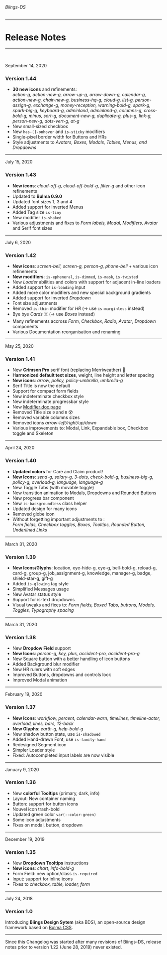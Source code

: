 <h6 class="has-text-grey-light has-text-weight-semibold is-size-5 is-size-6-mobile">Biings-DS</h6>
<hr class="is-marginless">
<h1 class="title is-family-secondary is-size-2-mobile">Release Notes</h1>
<hr class="is-visible is-size-3"><br>

<span class="subtitle is-6 has-text-weight-medium has-text-info is-uppercase">September 14, 2020</span>
<h3 class="title has-text-weight-medium">Version 1.44</h3>
<ul class="list">
    <li><strong>30 new icons</strong> and refinements:<br><i>action-g, action-new-g, arrow-up-g, arrow-down-g, calendar-g, action-new-g, chair-new-g, business-hq-g, cloud-g, list-g, person-assign-g, exchange-g, money-reception, warning-bold-g, spark-g, spark-big-g, keyboard-g, adminland, adminland-g, columns-g, cross-bold-g, minus, sort-g, document-new-g, duplicate-g, plus-g, link-g, person-new-g, dots-vert-g, at-g</i></li>
    <li>New small-sized checkbox</li>
    <li>New <code>has-[]-onhover</code> and <code>is-sticky</code> modifiers</li>
    <li>Single-pixel border width for Buttons and HRs</li>
    <li>Style adjustments to <i>Avatars, Boxes, Modals, Tables, Menus, and Dropdowns</i></li>
</ul>

<hr class="is-size-2 is-visible">

<span class="subtitle is-6 has-text-weight-medium has-text-info is-uppercase">July 15, 2020</span>
<h3 class="title has-text-weight-medium">Version 1.43</h3>
<ul class="list">
    <li><strong>New icons</strong>: <i>cloud-off-g, cloud-off-bold-g, filter-g</i> and other icon refinements</li>
    <li>Updated to <strong>Bulma 0.9.0</strong></li>
    <li>Updated font sizes 1, 3 and 4</li>
    <li>Added support for inverted Menus</li>
    <li>Added Tag size <code>is-tiny</code></li>
    <li>New modifier <span class="tag is-paddingless is-shaked"><code>is-shaked</code></span></li>
    <li>Various adjustments and fixes to <i>Form labels, Modal, Modifiers, Avatar</i> and Serif font sizes</li>
</ul>

<hr class="is-size-2 is-visible">

<span class="subtitle is-6 has-text-weight-medium has-text-info is-uppercase">July 6, 2020</span>
<h3 class="title has-text-weight-medium">Version 1.42</h3>
<ul class="list">
    <li><strong>New icons</strong>: <i>screen-bell, screen-g, person-g, phone-bell</i> + various icon refinements</li>
    <li><strong>New modifiers</strong>: <code>is-ephemeral</code>, <code>is-dimmed</code>, <code>is-mask</code>, <code>is-twisted</code></li>
    <li>New <i>Loader</i> abilities and colors with support for adjacent in-line loaders</li>
    <li>Added support for <code>is-loading</code> input</li>
    <li>Added more color modifiers and new special background gradients</li>
    <li>Added support for inverted <i>Dropdown</i></li>
    <li>Font size adjustments</li>
    <li>Removed <code>is-thin</code> modifier for <i>HR</i> (→ use <code>is-marginless</code> instead)</li>
    <li>Bye bye <i>Cards</i> ☠️ (→ use <i>Boxes</i> instead)</li>
    <li>Many refinements accross <i>Form</i>, <i>Checkbox</i>, <i>Radio</i>, <i>Avatar</i>, <i>Dropdown</i> components</li>
    <li>Various Documentation reorganisation and renaming</li>
</ul>

<hr class="is-size-2 is-visible">


<span class="subtitle is-6 has-text-weight-medium has-text-info is-uppercase">May 25, 2020</span>
<h3 class="title has-text-weight-medium">Version 1.41</h3>
<ul class="list">
    <li>New <strong>Crimson Pro</strong> serif font (replacing Merriweather) 🎊</li>
    <li><strong>Harmonized default text sizes</strong>, weight, line height and letter spacing</li>
    <li><strong>New icons</strong>: <i>arrow, policy, policy-umbrella, umbrella-g</i></li>
    <li>Serif Title is now the default</li>
    <li>Support for compact form fields</li>
    <li>New indeterminate checkbox style</li>
    <li>New indeterminate progressbar style</li>
    <li>New <a href="#/modifiers" class="is-underlined">Modifier doc page</a></li>
    <li>Removed Title size <code>0</code> and <code>8</code> 😵</li>
    <li>Removed variable columns sizes</li>
    <li>Removed icons <i>arrow-left/right/up/down</i></li>
    <li>Various improvements to: Modal, Link, Expandable box, Checkbox toggle and Skeleton</li>
</ul>

<hr class="is-size-2 is-visible">

<span class="subtitle is-6 has-text-weight-medium has-text-info is-uppercase">April 24, 2020</span>
<h3 class="title has-text-weight-medium">Version 1.40</h3>
<ul class="list">
    <li><strong>Updated colors</strong> for Care and Claim product!</li>
    <li><strong>New Icons</strong>: <i>send-g, salary-g, 3-dots, check-bold-g, business-big-g, policy-g, overload-g, language, language-g</i></li>
    <li>New Toggle Tabs (with movable toggle)</li>
    <li>New transition animation to Modals, Dropdowns and Rounded Buttons</li>
    <li>New progress bar component</li>
    <li>New <code>is-backgroundless</code> class helper</li>
    <li>Updated design for many icons</li>
    <li>Removed globe icon</li>
    <li>
        Without forgetting important adjustments to :<br><i>Form fields, Checkbox toggles, Boxes, Tooltips, Rounded Button, Underlined Links</i>
    </li>
</ul>

<hr class="is-size-2 is-visible">

<span class="subtitle is-6 has-text-weight-medium has-text-info is-uppercase">March 31, 2020</span>
<h3 class="title has-text-weight-medium">Version 1.39</h3>
<ul class="list">
    <li><strong>New Icons/Glyphs</strong>: location, eye-hide-g, eye-g, bell-bold-g, reload-g, card-g, group-g, job_assignment-g, knowledge, manager-g, badge, shield-star-g, gift-g</li>
    <li>Added <code>is-glowing</code> tag style</li>
    <li>Simplified Messages usage</li>
    <li>New Avatar status style</li>
    <li>Support for is-text dropdowns</li>
    <li>Visual tweaks and fixes to: <i>Form fields, Boxed Tabs, buttons, Modals, Toggles, Typography spacing</i></li>
</ul>

<hr class="is-size-2 is-visible">

<span class="subtitle is-6 has-text-weight-medium has-text-info is-uppercase">March 31, 2020</span>
<h3 class="title has-text-weight-medium">Version 1.38</h3>
<ul class="list">
    <li>New <strong>Dropdow Field</strong> support</li>
    <li><strong>New Icons</strong>: <i>person-g, key, plus, accident-pro, accident-pro-g</i></li>
    <li>New Square button with a better handling of icon buttons</li>
    <li>Added Background blur modifier</li>
    <li>New HR rulers with soft edges</li>
    <li>Improved Buttons, dropdowns and controls look</li>
    <li>Improved Modal animation</li>
</ul>


<hr class="is-size-2 is-visible">

<span class="subtitle is-6 has-text-weight-medium has-text-info is-uppercase">February 19, 2020</span>
<h3 class="title has-text-weight-medium">Version 1.37</h3>
<ul class="list">
    <li><strong>New Icons</strong>: <i>workflow, percent, calendar-warn, timelines, timeline-actor, overload, lines, bars, 12-back</i></li>
    <li><strong>New Glyphs</strong>: <i>earth-g, help-bold-g</i></li>
    <li>New shadow button state, use <code>is-shadowed</code></li>
    <li>Added Hand-drawn Font, use <code>is-family-hand</code></li>
    <li>Redesigned Segment icon</li>
    <li>Simpler Loader style</li>
    <li>Fixed: Autocompleted input labels are now visible</li>
</ul>


<hr class="is-size-2 is-visible">

<span class="subtitle is-6 has-text-weight-medium has-text-info is-uppercase">January 9, 2020</span>
<h3 class="title has-text-weight-medium">Version 1.36</h3>
<ul class="list">
    <li>New <strong>colorful Tooltips</strong> (primary, dark, info)</li>
    <li>Layout: New container naming</li>
    <li>Button: support for button icons</li>
    <li>Nouvel icon trash-bold</li>
    <li>Updated green color <code>var(--color-green)</code></li>
    <li>Some icon adjustments</li>
    <li>Fixes on modal, button, dropdown</li>
</ul>


<hr class="is-size-2 is-visible">

<span class="subtitle is-6 has-text-weight-medium has-text-info is-uppercase">December 19, 2019</span>
<h3 class="title has-text-weight-medium">Version 1.35</h3>
<ul class="list">
    <li>New <strong>Dropdown Tooltips</strong> instructions</li>
    <li><strong>New icons</strong>: <i>chart, info-bold-g</i></li>
    <li>Form Field: new option/class <code>is-required</code></li>
    <li>Input: support for inline icons</li>
    <li>Fixes to <i>checkbox, table, loader, form</i></li>
</ul>


<hr class="is-size-2 is-visible">

<span class="subtitle is-6 has-text-weight-medium has-text-info is-uppercase">July 24, 2018</span>
<h3 class="title has-text-weight-medium">Version 1.0</h3>
Introducing <strong>Biings Design Sytem</strong> (aka BDS), an open-source design framework based on <u>Bulma CSS</u>.

<hr class="is-size-4">

<div class="message is-info is-italic">Since this Changelog was started after many revisions of Biings-DS, release notes prior to version 1.22 (June 28, 2019) never existed.</div>
